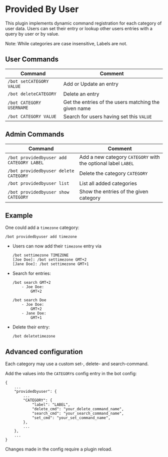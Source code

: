 # Provided By User

This plugin implements dynamic command registration for each category of user
 data. Users can set their entry or lookup other users entries with a query by
 user or by value.

Note: While categories are case insensitive, Labels are not.

## User Commands 
|               Command                 |               Comment                 |
|               ---                     |               ---                     |
| `/bot setCATEGORY VALUE`              | Add or Update an entry                |
| `/bot deleteCATEGORY`                 | Delete an entry                       |
| `/bot CATEGORY USERNAME` |Get the entries of the users matching the given name|
| `/bot CATEGORY VALUE`    | Search for users having set this `VALUE`           |


## Admin Commands

|               Command                 |               Comment                 |
|               ---                     |               ---                     |
| `/bot providedbyuser add CATEGORY LABEL` | Add a new category `CATEGORY` with the optional label `LABEL`|
| `/bot providedbyuser delete CATEGORY` | Delete the category `CATEGORY`        |
| `/bot providedbyuser list`            | List all added categories             |
| `/bot providedbyuser show CATEGORY`   | Show the entries of the given category|


## Example
One could add a `timezone` category:

```
/bot providedbyuser add timezone
```

- Users can now add their `timezone` entry via

    ```
    /bot settimezone TIMEZONE
    [Joe Doe]: /bot settimezone GMT+2
    [Jane Doe]: /bot settimezone GMT+1
    ```

- Search for entries:

    ```
    /bot search GMT+2
        - Joe Doe:
            GMT+2

    /bot search Doe
        - Joe Doe:
            GMT+2
        - Jane Doe:
            GMT+1
    ```

- Delete their entry:

    ```
    /bot deletetimezone
    ```

## Advanced configuration

Each category may use a custom set-, delete- and search-command.

Add the values into the `CATEGORY`s config entry in the bot config:

```
{
    ...
    "providedbyuser": {
        ...
        "CATEGORY": {
            "label": "LABEL",
            "delete_cmd": "your_delete_command_name",
            "search_cmd": "your_search_command_name",
            "set_cmd": "your_set_command_name",
        },
        ...
    },
    ...
}
```

Changes made in the config require a plugin reload.
